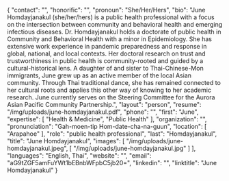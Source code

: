 {
  "contact": "",
  "honorific": "",
  "pronoun": "She/Her/Hers",
  "bio": "June Homdayjanakul (she/her/hers) is a public health professional with a focus on the intersection between community and behavioral health and emerging infectious diseases. Dr. Homdayjanakul holds a doctorate of public health in Community and Behavioral Health with a minor in Epidemiology. She has extensive work experience in pandemic preparedness and response in global, national, and local contexts. Her doctoral research on trust and trustworthiness in public health is community-rooted and guided by a cultural-historical lens. A daughter of and sister to Thai-Chinese-Mon immigrants, June grew up as an active member of the local Asian community. Through Thai traditional dance, she has remained connected to her cultural roots and applies this other way of knowing to her academic research. June currently serves on the Steering Committee for the Aurora Asian Pacific Community Partnership.",
  "layout": "person",
  "resume": "/img/uploads/june-homdayjanakul.pdf",
  "phone": "",
  "first": "June",
  "expertise": [
    "Health & Medicine",
    "Public Health"
  ],
  "organization": "",
  "pronunciation": "Gah-moen-tip Hom-date-cha-na-guun",
  "location": [
    "Arapahoe"
  ],
  "role": "public health professional",
  "last": "Homdayjanakul",
  "title": "June Homdayjanakul",
  "images": [
    "/img/uploads/june-homdayjanakul.jpeg",
    [
      "/img/uploads/june-homdayjanakul.jpg"
    ]
  ],
  "languages": "English, Thai",
  "website": "",
  "email": "aG9tZGF5amFuYWt1bEBnbWFpbC5jb20=",
  "linkedin": "",
  "linktitle": "June Homdayjanakul"
}